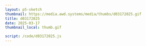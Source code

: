 ```yaml
---
layout: p5-sketch
thumbnail: https://media.awd.systems/media/thumbs/d03172025.gif
title: d03172025
date: 2025-03-17
thumbnail_local: thumb.gif

script: /code/d03172025.js
---
```


